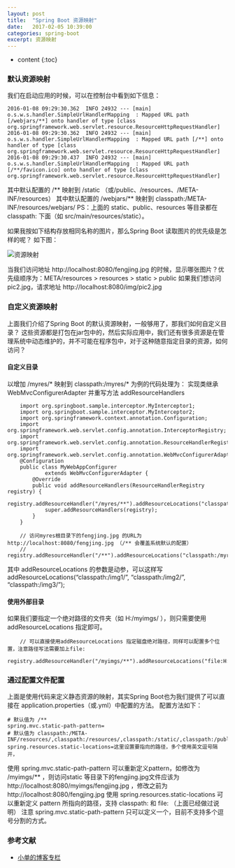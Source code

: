 ```yaml
---
layout: post
title:  "Spring Boot 资源映射"
date:   2017-02-05 10:39:00
categories: spring-boot
excerpt: 资源映射
---
```


* content
{:toc}


### 默认资源映射

我们在启动应用的时候，可以在控制台中看到如下信息：

    2016-01-08 09:29:30.362  INFO 24932 --- [main] o.s.w.s.handler.SimpleUrlHandlerMapping  : Mapped URL path [/webjars/**] onto handler of type [class org.springframework.web.servlet.resource.ResourceHttpRequestHandler]
    2016-01-08 09:29:30.362  INFO 24932 --- [main] o.s.w.s.handler.SimpleUrlHandlerMapping  : Mapped URL path [/**] onto handler of type [class org.springframework.web.servlet.resource.ResourceHttpRequestHandler]
    2016-01-08 09:29:30.437  INFO 24932 --- [main] o.s.w.s.handler.SimpleUrlHandlerMapping  : Mapped URL path [/**/favicon.ico] onto handler of type [class org.springframework.web.servlet.resource.ResourceHttpRequestHandler]

其中默认配置的 /** 映射到 /static （或/public、/resources、/META-INF/resources）
其中默认配置的 /webjars/** 映射到 classpath:/META-INF/resources/webjars/
PS：上面的 static、public、resources 等目录都在 classpath: 下面（如 src/main/resources/static）。

如果我按如下结构存放相同名称的图片，那么Spring Boot 读取图片的优先级是怎样的呢？
如下图： 

![资源映射](http://img.blog.csdn.net/20160112092328665)

当我们访问地址 http://localhost:8080/fengjing.jpg 的时候，显示哪张图片？优先级顺序为：META/resources > resources > static > public
如果我们想访问pic2.jpg，请求地址 http://localhost:8080/img/pic2.jpg

### 自定义资源映射

上面我们介绍了Spring Boot 的默认资源映射，一般够用了，那我们如何自定义目录？
这些资源都是打包在jar包中的，然后实际应用中，我们还有很多资源是在管理系统中动态维护的，并不可能在程序包中，对于这种随意指定目录的资源，如何访问？

#### 自定义目录

以增加 /myres/* 映射到 classpath:/myres/* 为例的代码处理为：
实现类继承 WebMvcConfigurerAdapter 并重写方法 addResourceHandlers

        import org.springboot.sample.interceptor.MyInterceptor1;
        import org.springboot.sample.interceptor.MyInterceptor2;
        import org.springframework.context.annotation.Configuration;
        import org.springframework.web.servlet.config.annotation.InterceptorRegistry;
        import org.springframework.web.servlet.config.annotation.ResourceHandlerRegistry;
        import org.springframework.web.servlet.config.annotation.WebMvcConfigurerAdapter;
        @Configuration
        public class MyWebAppConfigurer 
                extends WebMvcConfigurerAdapter {
            @Override
            public void addResourceHandlers(ResourceHandlerRegistry registry) {
                registry.addResourceHandler("/myres/**").addResourceLocations("classpath:/myres/");
                super.addResourceHandlers(registry);
            }
        }

        // 访问myres根目录下的fengjing.jpg 的URL为 http://localhost:8080/fengjing.jpg （/** 会覆盖系统默认的配置）
        // registry.addResourceHandler("/**").addResourceLocations("classpath:/myres/").addResourceLocations("classpath:/static/");

其中 addResourceLocations 的参数是动参，可以这样写 addResourceLocations(“classpath:/img1/”, “classpath:/img2/”, “classpath:/img3/”);

#### 使用外部目录

如果我们要指定一个绝对路径的文件夹（如 H:/myimgs/ ），则只需要使用 addResourceLocations 指定即可。

        // 可以直接使用addResourceLocations 指定磁盘绝对路径，同样可以配置多个位置，注意路径写法需要加上file:
        registry.addResourceHandler("/myimgs/**").addResourceLocations("file:H:/myimgs/");

### 通过配置文件配置

上面是使用代码来定义静态资源的映射，其实Spring Boot也为我们提供了可以直接在 application.properties（或.yml）中配置的方法。
配置方法如下：

    # 默认值为 /**
    spring.mvc.static-path-pattern=
    # 默认值为 classpath:/META-INF/resources/,classpath:/resources/,classpath:/static/,classpath:/public/ 
    spring.resources.static-locations=这里设置要指向的路径，多个使用英文逗号隔开，

使用 spring.mvc.static-path-pattern 可以重新定义pattern，如修改为 /myimgs/** ，则访问static 等目录下的fengjing.jpg文件应该为 http://localhost:8080/myimgs/fengjing.jpg ，修改之前为 http://localhost:8080/fengjing.jpg
使用 spring.resources.static-locations 可以重新定义 pattern 所指向的路径，支持 classpath: 和 file: （上面已经做过说明）
注意 spring.mvc.static-path-pattern 只可以定义一个，目前不支持多个逗号分割的方式。


### 参考文献

* [小单的博客专栏](http://blog.csdn.net/catoop/article/details/50501688)

